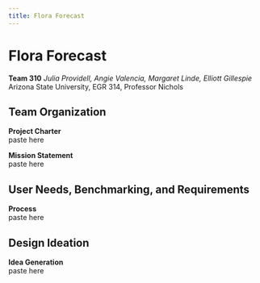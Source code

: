 ```yaml
---
title: Flora Forecast
---
```

# Flora Forecast
**Team 310**
_Julia Providell, Angie Valencia, Margaret Linde, Elliott Gillespie_  
Arizona State University, EGR 314, Professor Nichols

 ## **Team Organization**
 **Project Charter**  
 paste here

 **Mission Statement**  
 paste here

 ## **User Needs, Benchmarking, and Requirements**
**Process**  
paste here

## **Design Ideation**
**Idea Generation**  
paste here

